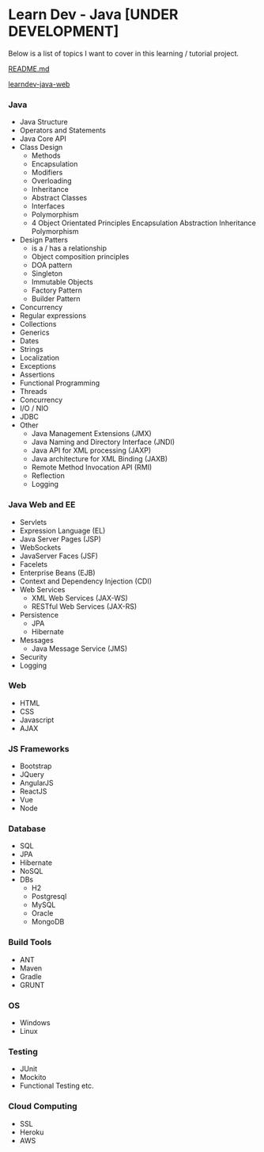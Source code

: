 # Learn Dev - Java  [UNDER DEVELOPMENT]


Below is a list of topics I want to cover in this learning / tutorial project.

[README.md](learndev-java-web/README.md)

[learndev-java-web](learndev-java-web/)

### Java
- Java Structure
- Operators and Statements
- Java Core API
- Class Design
	- Methods
	- Encapsulation
	- Modifiers
	- Overloading
	- Inheritance
	- Abstract Classes
	- Interfaces
	- Polymorphism
	- 4 Object Orientated Principles
		Encapsulation
		Abstraction
		Inheritance
		Polymorphism
- Design Patters
	- is a / has a relationship
	- Object composition principles
	- DOA pattern
	- Singleton
	- Immutable Objects
	- Factory Pattern
	- Builder Pattern
- Concurrency
- Regular expressions
- Collections
- Generics
- Dates
- Strings
- Localization
- Exceptions 
- Assertions
- Functional Programming
- Threads
- Concurrency
- I/O / NIO
- JDBC
- Other
	- Java Management Extensions (JMX)
	- Java Naming and Directory Interface (JNDI)
	- Java API for XML processing (JAXP)
	- Java architecture for XML Binding (JAXB)
	- Remote Method Invocation API (RMI)
	- Reflection 
	- Logging

### Java Web and EE
- Servlets
- Expression Language (EL)
- Java Server Pages (JSP)
- WebSockets
- JavaServer Faces (JSF)
- Facelets
- Enterprise Beans (EJB)
- Context and Dependency Injection (CDI)
- Web Services
	- XML Web Services (JAX-WS)
	- RESTful Web Services (JAX-RS)
- Persistence
	- JPA
	- Hibernate
- Messages
	- Java Message Service (JMS)
- Security
- Logging


### Web
- HTML
- CSS
- Javascript
- AJAX

### JS Frameworks
- Bootstrap
- JQuery
- AngularJS
- ReactJS
- Vue
- Node

### Database
- SQL
- JPA
- Hibernate
- NoSQL
- DBs
	- H2
	- Postgresql
	- MySQL
	- Oracle
	- MongoDB

### Build Tools
- ANT
- Maven
- Gradle
- GRUNT

### OS
- Windows
- Linux

### Testing
- JUnit
- Mockito
- Functional Testing etc.

### Cloud Computing
- SSL
- Heroku
- AWS